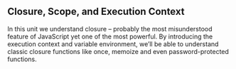 ## Closure, Scope, and Execution Context


In this unit we understand closure – probably the most misunderstood feature of JavaScript yet one of the most powerful. By introducing the execution context and variable environment, we’ll be able to understand classic closure functions like once, memoize and even password-protected functions.